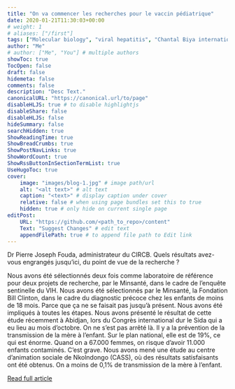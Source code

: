 ```yaml
---
title: "On va commencer les recherches pour le vaccin pédiatrique"
date: 2020-01-21T11:30:03+00:00
# weight: 1
# aliases: ["/first"]
tags: ["Molecular biology", "viral hepatitis", "Chantal Biya international reference center"]
author: "Me"
# author: ["Me", "You"] # multiple authors
showToc: true
TocOpen: false
draft: false
hidemeta: false
comments: false
description: "Desc Text."
canonicalURL: "https://canonical.url/to/page"
disableHLJS: true # to disable highlightjs
disableShare: false
disableHLJS: false
hideSummary: false
searchHidden: true
ShowReadingTime: true
ShowBreadCrumbs: true
ShowPostNavLinks: true
ShowWordCount: true
ShowRssButtonInSectionTermList: true
UseHugoToc: true
cover:
    image: "images/blog-1.jpg" # image path/url
    alt: "<alt text>" # alt text
    caption: "<text>" # display caption under cover
    relative: false # when using page bundles set this to true
    hidden: true # only hide on current single page
editPost:
    URL: "https://github.com/<path_to_repo>/content"
    Text: "Suggest Changes" # edit text
    appendFilePath: true # to append file path to Edit link
---
```

Dr Pierre Joseph Fouda, administrateur du CIRCB. Quels résultats avez-vous engrangés jusqu’ici, du point de vue de la recherche ?

Nous avons été sélectionnés deux fois comme laboratoire de référence pour deux projets de recherche, par le Minsanté, dans le cadre de l’enquête sentinelle du VIH. Nous avons été sélectionnés par le Minsanté, la Fondation Bill Clinton, dans le cadre du diagnostic précoce chez les enfants de moins de 18 mois. Parce que ça ne se faisait pas jusqu’à présent. Nous avons été impliqués à toutes les étapes. Nous avons présenté le résultat de cette étude récemment à Abidjan, lors du Congrès international dur le Sida qui a eu lieu au mois d’octobre. On ne s’est pas arrêté là. Il y a la prévention de la transmission de la mère à l’enfant. Sur le plan national, elle est de 19%, ce qui est énorme. Quand on a 67.000 femmes, on risque d’avoir 11.000 enfants contaminés. C’est grave. Nous avons mené une étude au centre d’animation sociale de Nkolndongo (CASS), où des résultats satisfaisants ont été obtenus. On a moins de 0,1% de transmission de la mère à l’enfant.

[Read full article](http://www.santetropicale.com/actus.asp?id=7711&action=lire)